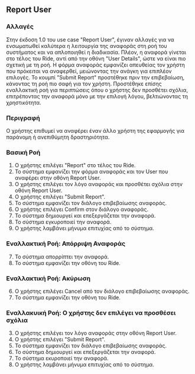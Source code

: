 ## Report User
### Αλλαγές
Στην έκδοση 1.0 του use case "Report User", έγιναν αλλαγές για να ενσωματωθεί καλύτερα η λειτουργία της αναφοράς στη ροή του συστήματος και να απλοποιηθεί η διαδικασία. Πλέον, η αναφορά γίνεται στο τέλος του Ride, αντί από την οθόνη "User Details", ώστε να είναι πιο σχετική με τη ροή. Η φόρμα αναφοράς εμφανίζει απευθείας τον χρήστη που πρόκειται να αναφερθεί, μειώνοντας την ανάγκη για επιπλέον επιλογές. Το κουμπί "Submit Report" προστέθηκε πριν την επιβεβαίωση, κάνοντας τη ροή πιο σαφή για τον χρήστη. Προστέθηκε επίσης εναλλακτική ροή για περιπτώσεις όπου ο χρήστης δεν προσθέτει σχόλια, επιτρέποντας την αναφορά μόνο με την επιλογή λόγου, βελτιώνοντας τη χρηστικότητα.
### Περιγραφή
Ο χρήστης επιθυμεί να αναφέρει έναν άλλο χρήστη της εφαρμογής για παράνομη ή ανεπιθύμητη δραστηριότητα.
### Βασική Ροή

1. Ο χρήστης επιλέγει "Report" στο τέλος του Ride.
2. Το σύστημα εμφανίζει την φόρμα αναφοράς και τον User που αναφέρει στην οθόνη Report User.
3. Ο χρήστης επιλέγει τον λόγο αναφοράς και προσθέτει σχόλια στην οθόνη Report User.
4. Ο χρήστης επιλέγει "Submit Report".
5. Το σύστημα εμφανίζει τον διάλογο επιβεβαίωσης αναφοράς.
6. Ο χρήστης επιλέγει Confirm στον διάλογο αναφοράς.
7. Το σύστημα δημιουργεί και επεξεργάζεται την αναφορά.
8. Το σύστημα εγκυροποιεί την αναφορά.
9. Ο χρήστης λαμβάνει μήνυμα επιτυχίας από το σύστημα.

### Εναλλακτική Ροή: Απόρριψη Αναφοράς

7. Το σύστημα απορρίπτει την αναφορά.
8. Το σύστημα εμφανίζει την οθόνη του Ride.

### Εναλλακτική Ροή: Ακύρωση

6. Ο χρήστης επιλέγει Cancel από τον διάλογο επιβεβαίωσης αναφοράς.
7. Το σύστημα εμφανίζει την οθόνη του Ride.

### Εναλλακυική Ροή: Ο χρήστης δεν επιλέγει να προσθέσει σχόλια 

3. Ο χρήστης επιλέγει τον λόγο αναφοράς στην οθόνη Report User.
4. Ο χρήστης επιλέγει "Submit Report".
5. Το σύστημα εμφανίζει τον διάλογο επιβεβαίωσης αναφοράς.
6. Το σύστημα δημιουργεί και επεξεργάζεται την αναφορά.
7. Το σύστημα εκυροποιεί την αναφορά.
8. Ο χρήστης λαμβάνει μήνυμα επιτυχίας από το σύστημα.